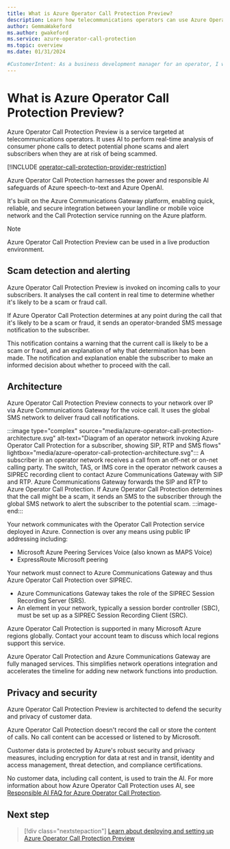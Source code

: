 ```yaml
---
title: What is Azure Operator Call Protection Preview?
description: Learn how telecommunications operators can use Azure Operator Call Protection Preview to detect fraud with AI.
author: GemmaWakeford
ms.author: gwakeford
ms.service: azure-operator-call-protection
ms.topic: overview
ms.date: 01/31/2024

#CustomerIntent: As a business development manager for an operator, I want to understand what Azure Operator Call Protection does so that I can decide whether it's right for my organization.
---
```


# What is Azure Operator Call Protection Preview?

Azure Operator Call Protection Preview is a service targeted at telecommunications operators. It uses AI to perform real-time analysis of consumer phone calls to detect potential phone scams and alert subscribers when they are at risk of being scammed.

[!INCLUDE [operator-call-protection-provider-restriction](includes/operator-call-protection-provider-restriction.md)]

Azure Operator Call Protection harnesses the power and responsible AI safeguards of Azure speech-to-text and Azure OpenAI.

It's built on the Azure Communications Gateway platform, enabling quick, reliable, and secure integration between your landline or mobile voice network and the Call Protection service running on the Azure platform.

> [!NOTE]
> Azure Operator Call Protection Preview can be used in a live production environment.

## Scam detection and alerting

Azure Operator Call Protection Preview is invoked on incoming calls to your subscribers.
It analyses the call content in real time to determine whether it's likely to be a scam or fraud call.

If Azure Operator Call Protection determines at any point during the call that it's likely to be a scam or fraud, it sends an operator-branded SMS message notification to the subscriber.

This notification contains a warning that the current call is likely to be a scam or fraud, and an explanation of why that determination has been made.
The notification and explanation enable the subscriber to make an informed decision about whether to proceed with the call.

## Architecture

Azure Operator Call Protection Preview connects to your network over IP via Azure Communications Gateway for the voice call. It uses the global SMS network to deliver fraud call notifications.

:::image type="complex" source="media/azure-operator-call-protection-architecture.svg" alt-text="Diagram of an operator network invoking Azure Operator Call Protection for a subscriber, showing SIP,  RTP and SMS flows" lightbox="media/azure-operator-call-protection-architecture.svg":::
    A subscriber in an operator network receives a call from an off-net or on-net calling party. The switch, TAS, or IMS core in the operator network causes a SIPREC recording client to contact Azure Communications Gateway with SIP and RTP. Azure Communications Gateway forwards the SIP and RTP to Azure Operator Call Protection. If Azure Operator Call Protection determines that the call might be a scam, it sends an SMS to the subscriber through the global SMS network to alert the subscriber to the potential scam.
:::image-end:::

Your network communicates with the Operator Call Protection service deployed in Azure.
Connection is over any means using public IP addressing including:
* Microsoft Azure Peering Services Voice (also known as MAPS Voice)
* ExpressRoute Microsoft peering

Your network must connect to Azure Communications Gateway and thus Azure Operator Call Protection over SIPREC.

- Azure Communications Gateway takes the role of the SIPREC Session Recording Server (SRS).
- An element in your network, typically a session border controller (SBC), must be set up as a SIPREC Session Recording Client (SRC).

Azure Operator Call Protection is supported in many Microsoft Azure regions globally. Contact your account team to discuss which local regions support this service.

Azure Operator Call Protection and Azure Communications Gateway are fully managed services. This simplifies network operations integration and accelerates the timeline for adding new network functions into production.

## Privacy and security

Azure Operator Call Protection Preview is architected to defend the security and privacy of customer data.

Azure Operator Call Protection doesn't record the call or store the content of calls. No call content can be accessed or listened to by Microsoft.

Customer data is protected by Azure's robust security and privacy measures, including encryption for data at rest and in transit, identity and access management, threat detection, and compliance certifications.

No customer data, including call content, is used to train the AI. For more information about how Azure Operator Call Protection uses AI, see [Responsible AI FAQ for Azure Operator Call Protection](responsible-ai-faq.md).

## Next step

> [!div class="nextstepaction"]
> [Learn about deploying and setting up Azure Operator Call Protection Preview](deployment-overview.md)
